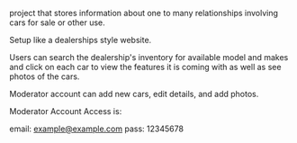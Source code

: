 project that stores information about one to many relationships involving cars for sale or other use.

Setup like a dealerships style website.

Users can search the dealership's inventory for available model and makes and click on each car to view the features it is coming with as well as see photos of the cars.

Moderator account can add new cars, edit details, and add photos.

Moderator Account Access is: 

email: example@example.com
pass: 12345678
